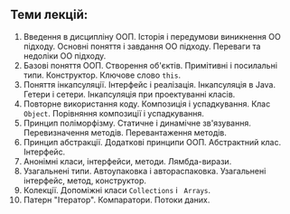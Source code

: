 ## Теми лекцій:

1. Введення в дисципліну ООП. Історія і передумови виникнення ОО підходу. Основні поняття і завдання ОО підходу. Переваги та недоліки ОО підходу.
2. Базові поняття ООП. Створення об'єктів. Примітивні і посилальні типи. Конструктор. Ключове слово ```this```.
3. Поняття інкапсуляції. Інтерфейс і реалізація. Інкапсуляція в Java. Гетери і сетери. Інкапсуляція при проектуванні класів.
4. Повторне використання коду. Композиція і успадкування. Клас ```Object```. Порівняння композиції і успадкування.
5. Принцип поліморфізму. Статичне і динамічне зв'язування. Перевизначення методів. Перевантаження методів.
6. Принцип абстракції. Додаткові принципи ООП. Абстрактний клас. Інтерфейс.
7. Анонімні класи, інтерфейси, методи. Лямбда-вирази.
8. Узагальнені типи. Автоупаковка і автораспаковка. Узагальнені інтерфейс, метод, конструктор.
9. Колекції. Допоміжні класи ```Collections``` і ``` Arrays```.
10. Патерн "Ітератор". Компаратори. Потоки даних.
